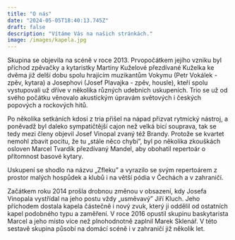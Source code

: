 ```yaml
---
title: "O nás"
date: "2024-05-05T18:40:13.745Z"
draft: false
description: "Vítáme Vás na našich stránkách."
image: /images/kapela.jpg
---
```


Skupina se objevila na scéně v roce 2013. Prvopočátkem jejího vzniku byl příchod zpěvačky a kytaristky Martiny Kuželové přezdívané Kuželka ke dvěma již delší dobu spolu hrajícím muzikantům Vokymu (Petr Vokálek - zpěv, kytara) a Josephovi (Josef Plavajka - zpěv, housle), kteří spolu vystupovali už dříve v několika různých udebních uskupeních. Trio se už od svého počátku věnovalo akustickým úpravám světových i českých popových a rockových hitů.

Po několika setkáních kdosi z tria přišel na nápad přizvat rytmický nástroj, a poněvadž byl daleko sympatičtější cajon než velká bicí souprava, tak se tedy mezi členy objevil Josef Vinopal zvaný též Brandy. Protože se kvartet nemohl zbavit pocitu, že tu „stále něco chybí”, byl po několika zkouškách osloven Marcel Tvardík přezdívaný Mandel, aby obohatil repertoár o přítomnost basové kytary.

Uskupení se shodlo na názvu „Zfleku” a vyrazilo se svým repertoárem z prostor malých hospůdek a klubů i na větší pódia v Čechách a v zahraničí.

Začátkem roku 2014 prošla drobnou změnou v obsazení, kdy Josefa Vinopala vystřídal na jeho postu vždy „usměvavý” Jiří Kluch. Jeho příchodem dostala kapela částečně i nový zvuk, který ji oddělil od ostatních kapel podobného typu a zaměření. V roce 2016 opustil skupinu baskytarista Marcel a jeho místo více než plnohodnotně zaplnil Marek Sklenář. V této sestavě skupina působí na domácí scéně i v zahraničí již několik let.
